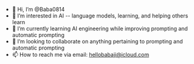 - 👋 Hi, I’m @Baba0814
- 👀 I’m interested in AI -- language models, learning, and helping others learn
- 🌱 I’m currently learning AI engineering while improving prompting and automatic prompting
- 💞️ I’m looking to collaborate on anything pertaining to prompting and automatic prompting
- 📫 How to reach me via email: hellobabaji@icloud.com

<!---
Baba0814/Baba0814 is a ✨ special ✨ repository because its `README.md` (this file) appears on your GitHub profile.
You can click the Preview link to take a look at your changes.
--->
